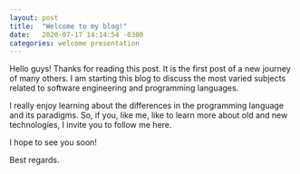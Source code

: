 ```yaml
---
layout: post
title:  "Welcome to my blog!"
date:   2020-07-17 14:14:54 -0300
categories: welcome presentation
---
```

Hello guys! Thanks for reading this post. It is the first post of a new journey of many others. I am starting this blog to discuss the most varied subjects related to software engineering and programming languages.

I really enjoy learning about the differences in the programming language and its paradigms. So, if you, like me, like to learn more about old and new technologies, I invite you to follow me here.

I hope to see you soon!

Best regards.
